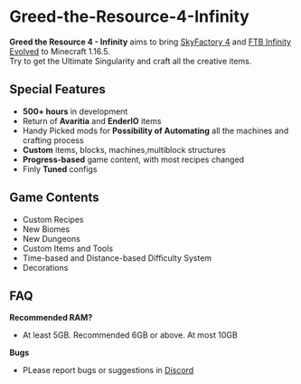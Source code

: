 # Greed-the-Resource-4-Infinity
**Greed the Resource 4 - Infinity** aims to bring [SkyFactory 4](https://www.curseforge.com/minecraft/modpacks/skyfactory-4) and [FTB Infinity Evolved](https://www.curseforge.com/minecraft/modpacks/ftb-infinity-evolved) to Minecraft 1.16.5. <br>
Try to get the Ultimate Singularity and craft all the creative items.

## Special Features
- **500+ hours** in development
- Return of **Avaritia** and **EnderIO** items
- Handy Picked mods for **Possibility of Automating** all the machines and crafting process
- **Custom** items, blocks, machines,multiblock structures
- **Progress-based** game content, with most recipes changed
- Finly **Tuned** configs

## Game Contents
- Custom Recipes
- New Biomes
- New Dungeons
- Custom Items and Tools
- Time-based and Distance-based Difficulty System
- Decorations

## FAQ
**Recommended RAM?**
- At least 5GB. Recommended 6GB or above. At most 10GB

**Bugs**
- PLease report bugs or suggestions in [Discord](https://www.discord.gg/pvb4XfYg94)
